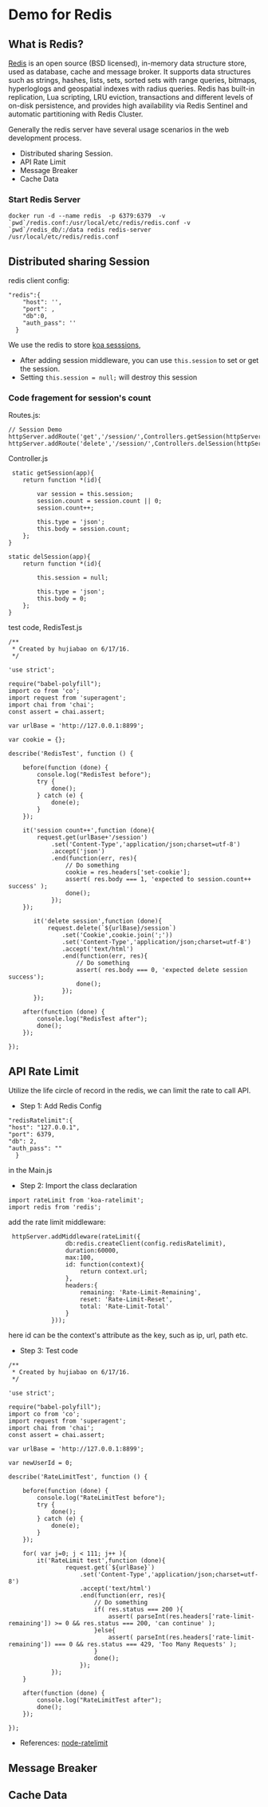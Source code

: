 
# Demo for Redis

## What is Redis?

[Redis](https://redis.io) is an open source (BSD licensed), in-memory data structure store, used as database, cache and message broker. It supports data structures such as strings, hashes, lists, sets, sorted sets with range queries, bitmaps, hyperloglogs and geospatial indexes with radius queries. Redis has built-in replication, Lua scripting, LRU eviction, transactions and different levels of on-disk persistence, and provides high availability via Redis Sentinel and automatic partitioning with Redis Cluster.


Generally  the redis server have several usage scenarios in the web development  process.

* Distributed sharing Session.
* API Rate Limit
* Message Breaker
* Cache Data

### Start Redis Server

```
docker run -d --name redis  -p 6379:6379  -v `pwd`/redis.conf:/usr/local/etc/redis/redis.conf -v `pwd`/redis_db/:/data redis redis-server /usr/local/etc/redis/redis.conf
```


## Distributed sharing  Session

redis client config:
```
"redis":{
    "host": '',
    "port": ,
    "db":0,
    "auth_pass": ''
  }
```

We use the redis to store [koa sesssions](https://github.com/koajs/generic-session),

* After adding session middleware, you can use `this.session` to set or get the session.
* Setting `this.session = null;` will destroy this session

### Code fragement for session's count

Routes.js:

```
// Session Demo
httpServer.addRoute('get','/session/',Controllers.getSession(httpServer));
httpServer.addRoute('delete','/session/',Controllers.delSession(httpServer));
```

Controller.js
```
 static getSession(app){
    return function *(id){

        var session = this.session;
        session.count = session.count || 0;
        session.count++;

        this.type = 'json';
        this.body = session.count;
    };
}

static delSession(app){
    return function *(id){

		this.session = null;

        this.type = 'json';
        this.body = 0;
    };
}
```

test code, RedisTest.js

```
/**
 * Created by hujiabao on 6/17/16.
 */

'use strict';

require("babel-polyfill");
import co from 'co';
import request from 'superagent';
import chai from 'chai';
const assert = chai.assert;

var urlBase = 'http://127.0.0.1:8899';

var cookie = {};

describe('RedisTest', function () {

    before(function (done) {
        console.log("RedisTest before");
        try {
            done();
        } catch (e) {
            done(e);
        }
    });

    it('session count++',function (done){
        request.get(urlBase+'/session')
            .set('Content-Type','application/json;charset=utf-8')
            .accept('json')
            .end(function(err, res){
                // Do something
                cookie = res.headers['set-cookie'];
                assert( res.body === 1, 'expected to session.count++ success' );
                done();
            });
    });

       it('delete session',function (done){
           request.delete(`${urlBase}/session`)
               .set('Cookie',cookie.join(';'))
               .set('Content-Type','application/json;charset=utf-8')
               .accept('text/html')
               .end(function(err, res){
                   // Do something
                   assert( res.body === 0, 'expected delete session success');
                   done();
               });
       });

    after(function (done) {
        console.log("RedisTest after");
        done();
    });

});

```
## API Rate Limit

Utilize the life circle of record in the redis, we can limit the rate to call API.

* Step 1: Add Redis Config

```
"redisRatelimit":{
"host": "127.0.0.1",
"port": 6379,
"db": 2,
"auth_pass": ""
  }
```

in the Main.js
* Step 2: Import the class declaration

```
import rateLimit from 'koa-ratelimit';
import redis from 'redis';
```

add the rate limit middleware:

```
 httpServer.addMiddleware(rateLimit({
                db:redis.createClient(config.redisRatelimit),
                duration:60000,
                max:100,
                id: function(context){
                    return context.url;
                },
                headers:{
                    remaining: 'Rate-Limit-Remaining',
                    reset: 'Rate-Limit-Reset',
                    total: 'Rate-Limit-Total'
                }
            }));
```
here id can be the context's attribute as the key, such as ip, url, path etc.

* Step 3: Test code

```
/**
 * Created by hujiabao on 6/17/16.
 */

'use strict';

require("babel-polyfill");
import co from 'co';
import request from 'superagent';
import chai from 'chai';
const assert = chai.assert;

var urlBase = 'http://127.0.0.1:8899';

var newUserId = 0;

describe('RateLimitTest', function () {

    before(function (done) {
        console.log("RateLimitTest before");
        try {
            done();
        } catch (e) {
            done(e);
        }
    });

    for( var j=0; j < 111; j++ ){
        it('RateLimit test',function (done){
                request.get(`${urlBase}`)
                    .set('Content-Type','application/json;charset=utf-8')
                    .accept('text/html')
                    .end(function(err, res){
                        // Do something
                        if( res.status === 200 ){
                            assert( parseInt(res.headers['rate-limit-remaining']) >= 0 && res.status === 200, 'can continue' );
                        }else{
                            assert( parseInt(res.headers['rate-limit-remaining']) === 0 && res.status === 429, 'Too Many Requests' );
                        }
                        done();
                    });
            });
    }

    after(function (done) {
        console.log("RateLimitTest after");
        done();
    });

});

```

* References:  [node-ratelimit](https://github.com/tj/node-ratelimiter)

## Message Breaker

## Cache Data


